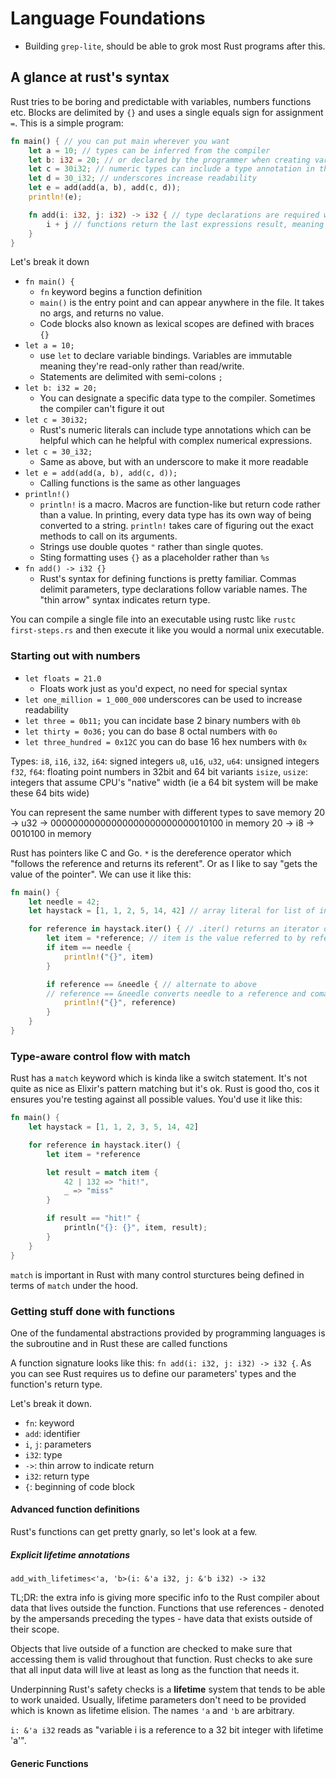 # Language Foundations

- Building `grep-lite`, should be able to grok most Rust programs after this.

## A glance at rust's syntax

Rust tries to be boring and predictable with variables, numbers functions etc. Blocks are delimited by `{}` and uses a single equals sign for assignment `=`. This is a simple program:

```rust
fn main() { // you can put main wherever you want
    let a = 10; // types can be inferred from the compiler
    let b: i32 = 20; // or declared by the programmer when creating variables
    let c = 30i32; // numeric types can include a type annotation in their literal form
    let d = 30_i32; // underscores increase readability
    let e = add(add(a, b), add(c, d));
    println!(e);

    fn add(i: i32, j: i32) -> i32 { // type declarations are required when defining functions
        i + j // functions return the last expressions result, meaning return is not required. BUT be careful as adding a semicolon would change the semantics to return () instead of i32
    }
}
```

Let's break it down

- `fn main() {`
  - `fn` keyword begins a function definition
  - `main()` is the entry point and can appear anywhere in the file. It takes no args, and returns no value.
  - Code blocks also known as lexical scopes are defined with braces `{}`
- `let a = 10;`
  - use `let` to declare variable bindings. Variables are immutable meaning they're read-only rather than read/write.
  - Statements are delimited with semi-colons `;`
- `let b: i32 = 20;`
  - You can designate a specific data type to the compiler. Sometimes the compiler can't figure it out
- `let c = 30i32;`
  - Rust's numeric literals can include type annotations which can be helpful which can he helpful with complex numerical expressions.
- `let c = 30_i32;`
  - Same as above, but with an underscore to make it more readable
- `let e = add(add(a, b), add(c, d));`
  - Calling functions is the same as other languages
- `println!()`
  - `println!` is a macro. Macros are function-like but return code rather than a value. In printing, every data type has its own way of being converted to a string. `println!` takes care of figuring out the exact methods to call on its arguments.
  - Strings use double quotes `"` rather than single quotes.
  - Sting formatting uses `{}` as a placeholder rather than `%s`
- `fn add() -> i32 {}`
  - Rust's syntax for defining functions is pretty familiar. Commas delimit parameters, type declarations follow variable names. The "thin arrow" syntax indicates return type.

You can compile a single file into an executable using rustc like `rustc first-steps.rs` and then execute it like you would a normal unix executable.

### Starting out with numbers

- `let floats = 21.0`
  - Floats work just as you'd expect, no need for special syntax
- `let one_million = 1_000_000` underscores can be used to increase readability
- `let three = 0b11;` you can incidate base 2 binary numbers with `0b`
- `let thirty = 0o36;` you can do base 8 octal numbers with `0o`
- `let three_hundred = 0x12C` you can do base 16 hex numbers with `0x`

Types:
`i8`, `i16`, `i32`, `i64`: signed integers
`u8`, `u16`, `u32`, `u64`: unsigned integers
`f32`, `f64`: floating point numbers in 32bit and 64 bit variants
`isize`, `usize`: integers that assume CPU's "native" width (ie a 64 bit system will be make these 64 bits wide)

You can represent the same number with different types to save memory
20 -> u32 -> 00000000000000000000000000010100 in memory
20 -> i8 -> 0010100 in memory

Rust has pointers like C and Go. `*` is the dereference operator which "follows the reference and returns its referent". Or as I like to say "gets the value of the pointer". We can use it like this:

```rust
fn main() {
    let needle = 42;
    let haystack = [1, 1, 2, 5, 14, 42] // array literal for list of integers

    for reference in haystack.iter() { // .iter() returns an iterator over haystack that provides references to enabling access to individual elements
        let item = *reference; // item is the value referred to by reference
        if item == needle {
            println!("{}", item)
        }

        if reference == &needle { // alternate to above
        // reference == &needle converts needle to a reference and comapres against that
            println!("{}", reference)
        }
    }
}
```

### Type-aware control flow with match

Rust has a `match` keyword which is kinda like a switch statement. It's not quite as nice as Elixir's pattern matching but it's ok. Rust is good tho, cos it ensures you're testing against all possible values. You'd use it like this:

```rust
fn main() {
    let haystack = [1, 1, 2, 3, 5, 14, 42]

    for reference in haystack.iter() {
        let item = *reference

        let result = match item {
            42 | 132 => "hit!",
            _ => "miss"
        }

        if result == "hit!" {
            println("{}: {}", item, result);
        }
    }
}
```

`match` is important in Rust with many control sturctures being defined in terms of `match` under the hood.

### Getting stuff done with functions

One of the fundamental abstractions provided by programming languages is the subroutine and in Rust these are called functions

A function signature looks like this: `fn add(i: i32, j: i32) -> i32 {`. As you can see Rust requires us to define our parameters' types and the function's return type.

Let's break it down.

- `fn`: keyword
- `add`: identifier
- `i`, `j`: parameters
- `i32`: type
- `->`: thin arrow to indicate return
- `i32`: return type
- `{`: beginning of code block

#### Advanced function definitions

Rust's functions can get pretty gnarly, so let's look at a few.

##### Explicit lifetime annotations

`add_with_lifetimes<'a, 'b>(i: &'a i32, j: &'b i32) -> i32`

TL;DR: the extra info is giving more specific info to the Rust compiler about data that lives outside the function. Functions that use references - denoted by the ampersands preceding the types - have data that exists outside of their scope.

Objects that live outside of a function are checked to make sure that accessing them is valid throughout that function. Rust checks to ake sure that all input data will live at least as long as the function that needs it.

Underpinning Rust's safety checks is a **lifetime** system that tends to be able to work unaided. Usually, lifetime parameters don't need to be provided which is known as lifetime elision. The names `'a` and `'b` are arbitrary.

`i: &'a i32` reads as "variable i is a reference to a 32 bit integer with lifetime 'a'".

#### Generic Functions
